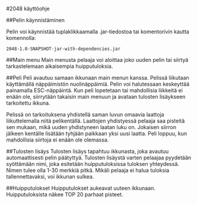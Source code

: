 #2048 käyttöohje

##Pelin käynnistäminen

Pelin voi käynnistää tuplaklikkaamalla .jar-tiedostoa tai komentorivin kautta komennolla:

```
2048-1.0-SNAPSHOT-jar-with-dependencies.jar
```

##Main menu
Main menusta pelaaja voi aloittaa joko uuden pelin tai siirtyä tarkastelemaan aikaisempia huipputuloksia.

##Peli
Peli avautuu samaan ikkunaan main menun kanssa. Pelissä liikutaan käyttämällä näppäimistön nuolinäppäimiä. Pelin voi halutessaan keskeyttää painamalla ESC-näppäintä. Kun peli lopetetaan tai mahdollisia liikkeitä ei enään ole, siirrytään takaisin main menuun ja avataan tulosten lisäykseen tarkoitettu ikkuna.

Pelissä on tarkoituksena yhdistellä saman luvun omaavia laattoja liikuttelemalla niitä pelikentällä. Laattojen yhdistyessä pelaaja saa pisteitä sen mukaan, mikä uuden yhdistyneen laatan luku on. Jokaisen siirron jälkeen kentälle lisätään tyhjään paikkaan yksi uusi laatta. Peli loppuu, kun mahdollisia siirtoja ei enään ole olemassa.

##Tulosten lisäys
Tulosten lisäys tapahtuu ikkunasta, joka avautuu automaattisesti pelin päätyttyä. Tulosten lisäystä varten pelaajaa pyydetään syöttämään nimi, joka esitetään huipputuloksissa tuloksen yhteydessä. Nimen tulee olla 1-30 merkkiä pitkä. Mikäli pelaaja ei halua tuloksia tallennettavaksi, voi ikkunan sulkea.

##Huipputulokset
Huipputulokset aukeavat uuteen ikkunaan. Huipputuloksista näkee TOP 20 parhaat pisteet.
